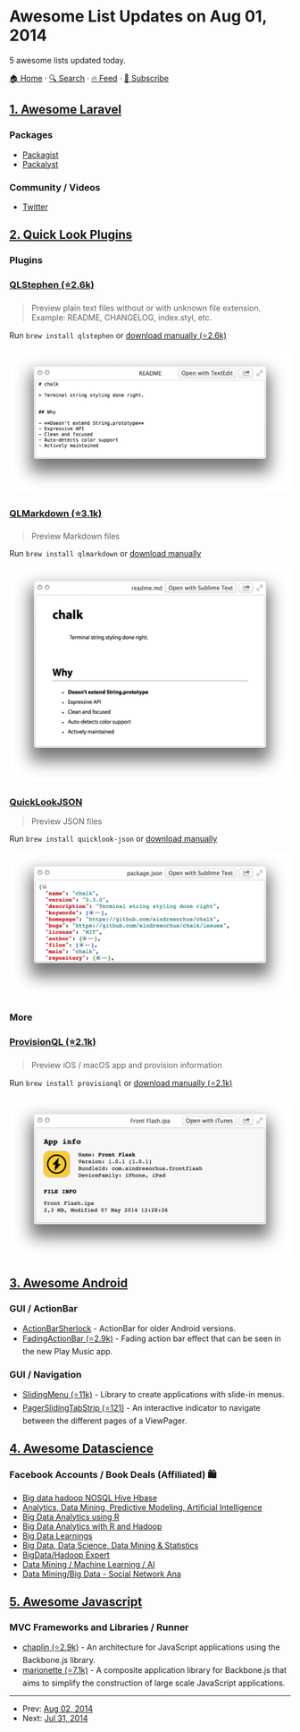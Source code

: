# Awesome List Updates on Aug 01, 2014

5 awesome lists updated today.

[🏠 Home](/README.md) · [🔍 Search](https://test.trackawesomelist.com/search/) · [🔥 Feed](https://test.trackawesomelist.com/rss.xml) · [📮 Subscribe](https://trackawesomelist.us17.list-manage.com/subscribe?u=d2f0117aa829c83a63ec63c2f&id=36a103854c)



## [1. Awesome Laravel](/content/chiraggude/awesome-laravel/README.md)

### Packages

*   [Packagist](https://packagist.org/)
*   [Packalyst](http://packalyst.com/)

### Community / Videos

*   [Twitter](https://twitter.com/laravelphp)

## [2. Quick Look Plugins](/content/sindresorhus/quick-look-plugins/README.md)

### Plugins

### [QLStephen (⭐2.6k)](https://github.com/whomwah/qlstephen)

> Preview plain text files without or with unknown file extension. Example: README, CHANGELOG, index.styl, etc.

Run `brew install qlstephen` or [download manually (⭐2.6k)](https://github.com/whomwah/qlstephen/releases/latest)

[![](https://github.com/sindresorhus/quick-look-plugins/raw/main/screenshots/QLStephen.png)](https://github.com/whomwah/qlstephen)
### [QLMarkdown (⭐3.1k)](https://github.com/toland/qlmarkdown)

> Preview Markdown files

Run `brew install qlmarkdown` or [download manually](https://github.com/downloads/toland/qlmarkdown/QLMarkdown-1.3.zip)

[![](https://github.com/sindresorhus/quick-look-plugins/raw/main/screenshots/QLMarkdown.png)](https://github.com/toland/qlmarkdown)
### [QuickLookJSON](http://www.sagtau.com/quicklookjson.html)

> Preview JSON files

Run `brew install quicklook-json` or [download manually](http://www.sagtau.com/media/QuickLookJSON.qlgenerator.zip)

[![](https://github.com/sindresorhus/quick-look-plugins/raw/main/screenshots/QuickLookJSON.png)](http://www.sagtau.com/quicklookjson.html)

### More

### [ProvisionQL (⭐2.1k)](https://github.com/ealeksandrov/ProvisionQL)

> Preview iOS / macOS app and provision information

Run `brew install provisionql` or [download manually (⭐2.1k)](https://github.com/ealeksandrov/ProvisionQL/releases/latest)

[![](https://github.com/sindresorhus/quick-look-plugins/raw/main/screenshots/ProvisionQL.png)](https://github.com/ealeksandrov/ProvisionQL)

## [3. Awesome Android](/content/JStumpp/awesome-android/README.md)

### GUI / ActionBar

*   [ActionBarSherlock](http://actionbarsherlock.com) - ActionBar for older Android versions.
*   [FadingActionBar (⭐2.9k)](https://github.com/ManuelPeinado/FadingActionBar) - Fading action bar effect that can be seen in the new Play Music app.

### GUI / Navigation

*   [SlidingMenu (⭐11k)](https://github.com/jfeinstein10/SlidingMenu) - Library to create applications with slide-in menus.
*   [PagerSlidingTabStrip (⭐121)](https://github.com/astuetz/PagerSlidingTabStrip) - An interactive indicator to navigate between the different pages of a ViewPager.

## [4. Awesome Datascience](/content/academic/awesome-datascience/README.md)

### Facebook Accounts / Book Deals (Affiliated) 🛍

*   [Big data hadoop NOSQL Hive Hbase](https://www.facebook.com/groups/bigdatahadoop/)
*   [Analytics, Data Mining, Predictive Modeling, Artificial Intelligence](https://www.facebook.com/groups/data.analytics/)
*   [Big Data Analytics using R](https://www.facebook.com/groups/434352233255448/)
*   [Big Data Analytics with R and Hadoop](https://www.facebook.com/groups/rhadoop/)
*   [Big Data Learnings](https://www.facebook.com/groups/bigdatalearnings/)
*   [Big Data, Data Science, Data Mining & Statistics](https://www.facebook.com/groups/bigdatastatistics/)
*   [BigData/Hadoop Expert](https://www.facebook.com/groups/BigDataExpert/)
*   [Data Mining / Machine Learning / AI](https://www.facebook.com/groups/machinelearningforum/)
*   [Data Mining/Big Data - Social Network Ana](https://www.facebook.com/groups/dataminingsocialnetworks/)

## [5. Awesome Javascript](/content/sorrycc/awesome-javascript/README.md)

### MVC Frameworks and Libraries / Runner

*   [chaplin (⭐2.9k)](https://github.com/chaplinjs/chaplin) - An architecture for JavaScript applications using the Backbone.js library.
*   [marionette (⭐7.1k)](https://github.com/marionettejs/backbone.marionette) - A composite application library for Backbone.js that aims to simplify the construction of large scale JavaScript applications.

---

- Prev: [Aug 02, 2014](/content/2014/08/02/README.md)
- Next: [Jul 31, 2014](/content/2014/07/31/README.md)